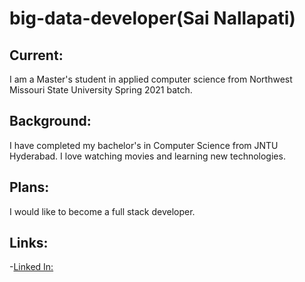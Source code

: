 # big-data-developer(Sai Nallapati)
## Current:
I am a Master's student in applied computer science from Northwest Missouri State University Spring 2021 batch.
## Background:
I have completed my bachelor's in Computer Science from JNTU Hyderabad. I love watching movies and learning new technologies.
## Plans:
I would like to become a full stack developer.
## Links: 
-[Linked In:](https://www.linkedin.com/in/vgssainallapati/)

[Photograph]: https://github.com/NVGSSAI/big-data-developer/blob/main/image.jpeg
